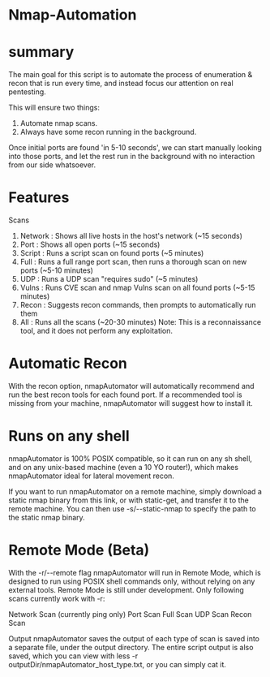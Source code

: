 # Nmap-Automation

# summary

The main goal for this script is to automate the process of enumeration & recon that is run every time, and instead focus our attention on real pentesting.

This will ensure two things:
1. Automate nmap scans.
2. Always have some recon running in the background.

Once initial ports are found 'in 5-10 seconds', we can start manually looking into those ports, and let the rest run in the background with no interaction from our side whatsoever.

# Features

Scans
1. Network : Shows all live hosts in the host's network (~15 seconds)
2. Port : Shows all open ports (~15 seconds)
3. Script : Runs a script scan on found ports (~5 minutes)
4. Full : Runs a full range port scan, then runs a thorough scan on new ports (~5-10 minutes)
5. UDP : Runs a UDP scan "requires sudo" (~5 minutes)
6. Vulns : Runs CVE scan and nmap Vulns scan on all found ports (~5-15 minutes)
7. Recon : Suggests recon commands, then prompts to automatically run them
8. All : Runs all the scans (~20-30 minutes)
Note: This is a reconnaissance tool, and it does not perform any exploitation.

# Automatic Recon
With the recon option, nmapAutomator will automatically recommend and run the best recon tools for each found port.
If a recommended tool is missing from your machine, nmapAutomator will suggest how to install it.

# Runs on any shell
nmapAutomator is 100% POSIX compatible, so it can run on any sh shell, and on any unix-based machine (even a 10 YO router!), which makes nmapAutomator ideal for lateral movement recon.

If you want to run nmapAutomator on a remote machine, simply download a static nmap binary from this link, or with static-get, and transfer it to the remote machine. You can then use -s/--static-nmap to specify the path to the static nmap binary.

# Remote Mode (Beta)
With the -r/--remote flag nmapAutomator will run in Remote Mode, which is designed to run using POSIX shell commands only, without relying on any external tools.
Remote Mode is still under development. Only following scans currently work with -r:

 Network Scan (currently ping only)
 Port Scan
 Full Scan
 UDP Scan
 Recon Scan
 
Output
nmapAutomator saves the output of each type of scan is saved into a separate file, under the output directory.
The entire script output is also saved, which you can view with less -r outputDir/nmapAutomator_host_type.txt, or you can simply cat it.

